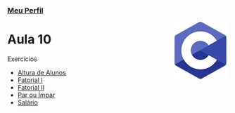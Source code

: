 ### [Meu Perfil](http://phstefen.github.io/)

<img align="right" src="img/c.png" width="130"/>

# Aula 10
Exercícios

* [Altura de Alunos](https://github.com/phStefen/aulas-c/tree/master/projetos/aula-10/altura.c)
* [Fatorial I](https://github.com/phStefen/aulas-c/tree/master/projetos/aula-10/fatorial.c)
* [Fatorial II](https://github.com/phStefen/aulas-c/tree/master/projetos/aula-10/fatorial2.c)
* [Par ou Ímpar](https://github.com/phStefen/aulas-c/tree/master/projetos/aula-10/parImpar.c)
* [Salário](https://github.com/phStefen/aulas-c/tree/master/projetos/aula-10/salario.c)


